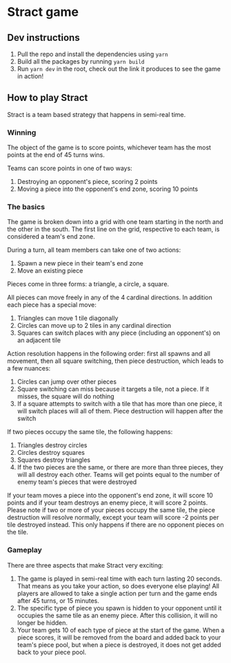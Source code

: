 # Stract game

## Dev instructions
1. Pull the repo and install the dependencies using `yarn`
2. Build all the packages by running `yarn build`
3. Run `yarn dev` in the root, check out the link it produces to see the game in action!

## How to play Stract
Stract is a team based strategy that happens in semi-real time.

### Winning
The object of the game is to score points, whichever team has the most points at the end of 45 turns wins.

Teams can score points in one of two ways:
1. Destroying an opponent's piece, scoring 2 points
2. Moving a piece into the opponent's end zone, scoring 10 points

### The basics

The game is broken down into a grid with one team starting in the north and the other in the south. The first line on the grid, respective to each team, is considered a team's end zone.

During a turn, all team members can take one of two actions:
1. Spawn a new piece in their team's end zone
2. Move an existing piece

Pieces come in three forms: a triangle, a circle, a square.

All pieces can move freely in any of the 4 cardinal directions. In addition each piece has a special move:
1. Triangles can move 1 tile diagonally
2. Circles can move up to 2 tiles in any cardinal direction
2. Squares can switch places with any piece (including an opponent's) on an adjacent tile

Action resolution happens in the following order: first all spawns and all movement, then all square switching, then piece destruction, which leads to a few nuances:
1. Circles can jump over other pieces
2. Square switching can miss because it targets a tile, not a piece. If it misses, the square will do nothing
3. If a square attempts to switch with a tile that has more than one piece, it will switch places will all of them. Piece destruction will happen after the switch

If two pieces occupy the same tile, the following happens:
1. Triangles destroy circles
2. Circles destroy squares
3. Squares destroy triangles
4. If the two pieces are the same, or there are more than three pieces, they will all destroy each other. Teams will get points equal to the number of enemy team's pieces that were destroyed

If your team moves a piece into the opponent's end zone, it will score 10 points and if your team destroys an enemy piece, it will score 2 points. Please note if two or more of your pieces occupy the same tile, the piece destruction will resolve normally, except your team will score -2 points per tile destroyed instead. This only happens if there are no opponent pieces on the tile.

### Gameplay

There are three aspects that make Stract very exciting:
1. The game is played in semi-real time with each turn lasting 20 seconds. That means as you take your action, so does everyone else playing! All players are allowed to take a single action per turn and the game ends after 45 turns, or 15 minutes.
2. The specific type of piece you spawn is hidden to your opponent until it occupies the same tile as an enemy piece. After this collision, it will no longer be hidden.
3. Your team gets 10 of each type of piece at the start of the game. When a piece scores, it will be removed from the board and added back to your team's piece pool, but when a piece is destroyed, it does not get added back to your piece pool.


